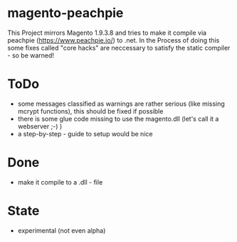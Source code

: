 # magento-peachpie
This Project mirrors Magento 1.9.3.8 and tries to make it compile via peachpie (https://www.peachpie.io/) to .net.
In the Process of doing this some fixes called "core hacks" are neccessary to satisfy the static compiler - so be warned!

# ToDo
* some messages classified as warnings are rather serious (like missing mcrypt functions), this should be fixed if possible
* there is some glue code missing to use the magento.dll (let's call it a webserver ;-) )
* a step-by-step - guide to setup would be nice

# Done
* make it compile to a .dll - file

# State
* experimental (not even alpha)
